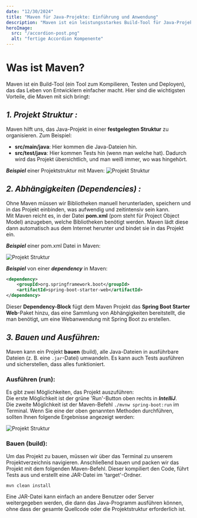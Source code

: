 ```yaml
---
date: "12/30/2024"
title: "Maven für Java-Projekte: Einführung und Anwendung"
description: "Maven ist ein leistungsstarkes Build-Tool für Java-Projekte. In diesem Beitrag zeigen wir, wie es funktioniert und wofür es verwendet wird."
heroImage:
  src: "/accordion-post.png"
  alt: "fertige Accordion Kompenente"
---
```

# Was ist Maven?

Maven ist ein Build-Tool (ein Tool zum Kompilieren, Testen und Deployen), das das Leben von Entwicklern einfacher macht. 
Hier sind die wichtigsten Vorteile, die Maven mit sich bringt:

## ***1.  Projekt Struktur :***

Maven hilft uns, das Java-Projekt in einer **festgelegten Struktur** zu organisieren. Zum Beispiel:
- **src/main/java**: Hier kommen die Java-Dateien hin.
- **src/test/java**: Hier kommen Tests hin (wenn man welche hat).
Dadurch wird das Projekt übersichtlich, und man weiß immer, wo was hingehört.

***Beispiel*** einer Projektstruktur mit Maven:
![Projekt Struktur](/maven-projekt-struktur.png)

## ***2. Abhängigkeiten (Dependencies) :***

Ohne Maven müssen wir Bibliotheken manuell herunterladen, speichern und in das Projekt einbinden, was aufwendig und zeitintensiv sein kann.  
Mit Maven reicht es, in der Datei **pom.xml** (pom steht für Project Object Model) anzugeben, welche Bibliotheken benötigt werden. Maven lädt diese dann automatisch aus dem Internet herunter und bindet sie in das Projekt ein. 

***Beispiel*** einer pom.xml Datei in Maven:

![Projekt Struktur](/pom.xml-datei.png)

***Beispiel*** von einer ***dependency*** in Maven:

```xml
<dependency>  
    <groupId>org.springframework.boot</groupId>  
    <artifactId>spring-boot-starter-web</artifactId>  
</dependency>
```
Dieser **Dependency-Block** fügt dem Maven Projekt das **Spring Boot Starter Web**-Paket hinzu, das eine Sammlung von Abhängigkeiten bereitstellt, die man benötigt, um eine Webanwendung mit Spring Boot zu erstellen.

## ***3. Bauen und Ausführen:***

Maven kann ein Projekt **bauen** (build), alle Java-Dateien in ausführbare Dateien (z. B. eine `.jar`-Datei) umwandeln. Es kann auch Tests ausführen und sicherstellen, dass alles funktioniert.
  ### Ausführen (run):
Es gibt zwei Möglichkeiten, das Projekt auszuführen:  
Die erste Möglichkeit ist der grüne 'Run'-Button oben rechts in ***IntelliJ***.  
Die zweite Möglichkeit ist der Maven-Befehl `./mvnw spring-boot:run` im Terminal.
Wenn Sie eine der oben genannten Methoden durchführen, sollten Ihnen folgende Ergebnisse angezeigt werden:

![Projekt Struktur](/run-projekt.png)
### Bauen (build):
Um das Projekt zu bauen, müssen wir über das Terminal zu unserem Projektverzeichnis navigieren. Anschließend bauen und packen wir das Projekt mit dem folgenden Maven-Befehl. Dieser kompiliert den Code, führt Tests aus und erstellt eine JAR-Datei im 'target'-Ordner.

```dash
mvn clean install
```

Eine JAR-Datei kann einfach an andere Benutzer oder Server weitergegeben werden, die dann das Java-Programm ausführen können, ohne dass der gesamte Quellcode oder die Projektstruktur erforderlich ist.
